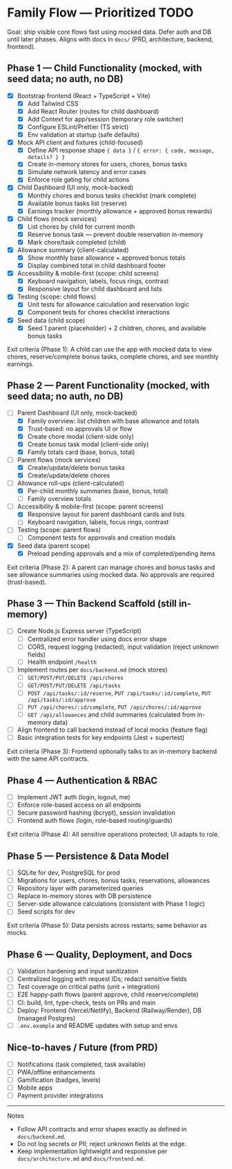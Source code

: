 # Family Flow — Prioritized TODO

Goal: ship visible core flows fast using mocked data. Defer auth and DB until later phases. Aligns with docs in `docs/` (PRD, architecture, backend, frontend).

## Phase 1 — Child Functionality (mocked, with seed data; no auth, no DB)
- [x] Bootstrap frontend (React + TypeScript + Vite)
  - [x] Add Tailwind CSS
  - [x] Add React Router (routes for child dashboard)
  - [x] Add Context for app/session (temporary role switcher)
  - [x] Configure ESLint/Prettier (TS strict)
  - [x] Env validation at startup (safe defaults)
- [x] Mock API client and fixtures (child-focused)
  - [x] Define API response shape `{ data }` / `{ error: { code, message, details? } }`
  - [x] Create in-memory stores for users, chores, bonus tasks
  - [x] Simulate network latency and error cases
  - [x] Enforce role gating for child actions
- [x] Child Dashboard (UI only, mock-backed)
  - [x] Monthly chores and bonus tasks checklist (mark complete)
  - [x] Available bonus tasks list (reserve)
  - [x] Earnings tracker (monthly allowance + approved bonus rewards)
- [x] Child flows (mock services)
  - [x] List chores by child for current month
  - [x] Reserve bonus task — prevent double reservation in-memory
  - [x] Mark chore/task completed (child)
- [x] Allowance summary (client-calculated)
  - [x] Show monthly base allowance + approved bonus totals
  - [x] Display combined total in child dashboard footer
- [x] Accessibility & mobile-first (scope: child screens)
  - [x] Keyboard navigation, labels, focus rings, contrast
  - [x] Responsive layout for child dashboard and lists
- [x] Testing (scope: child flows)
  - [x] Unit tests for allowance calculation and reservation logic
  - [x] Component tests for chores checklist interactions
- [x] Seed data (child scope)
  - [x] Seed 1 parent (placeholder) + 2 children, chores, and available bonus tasks

Exit criteria (Phase 1): A child can use the app with mocked data to view chores, reserve/complete bonus tasks, complete chores, and see monthly earnings.

## Phase 2 — Parent Functionality (mocked, with seed data; no auth, no DB)
- [ ] Parent Dashboard (UI only, mock-backed)
  - [x] Family overview: list children with base allowance and totals
  - [x] Trust-based: no approvals UI or flow
  - [x] Create chore modal (client-side only)
  - [x] Create bonus task modal (client-side only)
  - [x] Family totals card (base, bonus, total)
- [ ] Parent flows (mock services)
  - [x] Create/update/delete bonus tasks
  - [x] Create/update/delete chores
- [ ] Allowance roll-ups (client-calculated)
  - [x] Per-child monthly summaries (base, bonus, total)
  - [ ] Family overview totals
- [ ] Accessibility & mobile-first (scope: parent screens)
  - [x] Responsive layout for parent dashboard cards and lists
  - [ ] Keyboard navigation, labels, focus rings, contrast
- [ ] Testing (scope: parent flows)
  - [ ] Component tests for approvals and creation modals
- [x] Seed data (parent scope)
  - [x] Preload pending approvals and a mix of completed/pending items

Exit criteria (Phase 2): A parent can manage chores and bonus tasks and see allowance summaries using mocked data. No approvals are required (trust-based).

## Phase 3 — Thin Backend Scaffold (still in-memory)
- [ ] Create Node.js Express server (TypeScript)
  - [ ] Centralized error handler using docs error shape
  - [ ] CORS, request logging (redacted), input validation (reject unknown fields)
  - [ ] Health endpoint `/health`
- [ ] Implement routes per `docs/backend.md` (mock stores)
  - [ ] `GET/POST/PUT/DELETE /api/chores`
  - [ ] `GET/POST/PUT/DELETE /api/tasks`
  - [ ] `POST /api/tasks/:id/reserve`, `PUT /api/tasks/:id/complete`, `PUT /api/tasks/:id/approve`
  - [ ] `PUT /api/chores/:id/complete`, `PUT /api/chores/:id/approve`
  - [ ] `GET /api/allowances` and child summaries (calculated from in-memory data)
- [ ] Align frontend to call backend instead of local mocks (feature flag)
- [ ] Basic integration tests for key endpoints (Jest + supertest)

Exit criteria (Phase 3): Frontend optionally talks to an in-memory backend with the same API contracts.

## Phase 4 — Authentication & RBAC
- [ ] Implement JWT auth (login, logout, me)
- [ ] Enforce role-based access on all endpoints
- [ ] Secure password hashing (bcrypt), session invalidation
- [ ] Frontend auth flows (login, role-based routing/guards)

Exit criteria (Phase 4): All sensitive operations protected; UI adapts to role.

## Phase 5 — Persistence & Data Model
- [ ] SQLite for dev, PostgreSQL for prod
- [ ] Migrations for users, chores, bonus tasks, reservations, allowances
- [ ] Repository layer with parameterized queries
- [ ] Replace in-memory stores with DB persistence
- [ ] Server-side allowance calculations (consistent with Phase 1 logic)
- [ ] Seed scripts for dev

Exit criteria (Phase 5): Data persists across restarts; same behavior as mocks.

## Phase 6 — Quality, Deployment, and Docs
- [ ] Validation hardening and input sanitization
- [ ] Centralized logging with request IDs; redact sensitive fields
- [ ] Test coverage on critical paths (unit + integration)
- [ ] E2E happy-path flows (parent approve, child reserve/complete)
- [ ] CI: build, lint, type-check, tests on PRs and main
- [ ] Deploy: Frontend (Vercel/Netlify), Backend (Railway/Render), DB (managed Postgres)
- [ ] `.env.example` and README updates with setup and envs

## Nice-to-haves / Future (from PRD)
- [ ] Notifications (task completed, task available)
- [ ] PWA/offline enhancements
- [ ] Gamification (badges, levels)
- [ ] Mobile apps
- [ ] Payment provider integrations

---

Notes
- Follow API contracts and error shapes exactly as defined in `docs/backend.md`.
- Do not log secrets or PII; reject unknown fields at the edge.
- Keep implementation lightweight and responsive per `docs/architecture.md` and `docs/frontend.md`.


